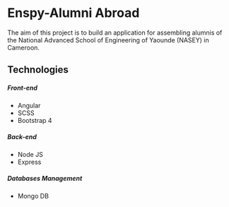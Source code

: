 <h1> Enspy-Alumni Abroad </h1>
<p>The aim of this project is to build an application for assembling alumnis of the National Advanced School of Engineering of Yaounde (NASEY) in Cameroon.</p>
<h2>Technologies </h2>
<h5>Front-end </h5>
<ul>
  <li> Angular </li>
  <li> SCSS </li>
  <li> Bootstrap 4 </li>
</ul>
<h5> Back-end </h5> 
<ul>
  <li> Node JS </li>
  <li> Express </li>
</ul>
<h5> Databases Management </h5> 
<ul>
  <li> Mongo DB </li>
</ul>
